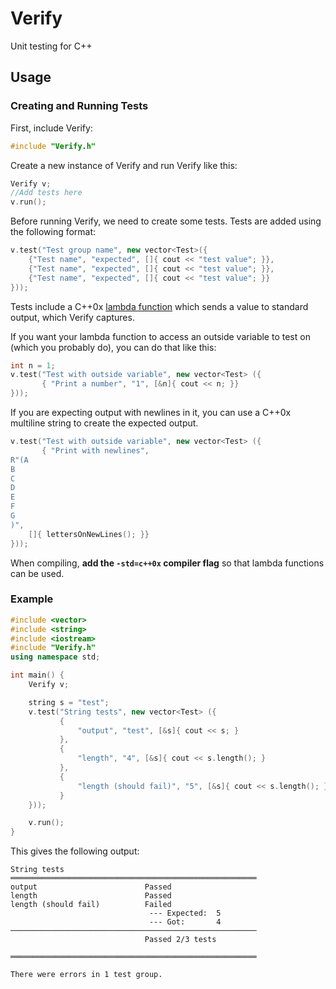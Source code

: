# Verify
Unit testing for C++

## Usage
### Creating and Running Tests

First, include Verify:
```C++
#include "Verify.h"
```

Create a new instance of Verify and run Verify like this:
```C++
Verify v;
//Add tests here
v.run();
```

Before running Verify, we need to create some tests. Tests are added using the following format:
```C++
v.test("Test group name", new vector<Test>({
    {"Test name", "expected", []{ cout << "test value"; }},
    {"Test name", "expected", []{ cout << "test value"; }},
    {"Test name", "expected", []{ cout << "test value"; }}
}));
```

Tests include a C++0x <a href="http://en.cppreference.com/w/cpp/language/lambda">lambda function</a> which sends a value to standard output, which Verify captures.

If you want your lambda function to access an outside variable to test on (which you probably do), you can do that like this:
```C++
int n = 1;
v.test("Test with outside variable", new vector<Test> ({
       { "Print a number", "1", [&n]{ cout << n; }}
}));
```

If you are expecting output with newlines in it, you can use a C++0x multiline string to create the expected output.
```C++
v.test("Test with outside variable", new vector<Test> ({
       { "Print with newlines",
R"(A
B
C
D
E
F
G
)",
    []{ lettersOnNewLines(); }}
}));
```

When compiling, <strong>add the `-std=c++0x` compiler flag</strong> so that lambda functions can be used.


### Example

```C++
#include <vector>
#include <string>
#include <iostream>
#include "Verify.h"
using namespace std;

int main() {
    Verify v;

    string s = "test";
    v.test("String tests", new vector<Test> ({
           {
               "output", "test", [&s]{ cout << s; }
           },
           {
               "length", "4", [&s]{ cout << s.length(); }
           },
           {
               "length (should fail)", "5", [&s]{ cout << s.length(); }
           }
    }));

    v.run();
}
```

This gives the following output:
```
String tests
═══════════════════════════════════════════════════════
output                        Passed
length                        Passed
length (should fail)          Failed
                               --- Expected:  5
                               --- Got:       4
───────────────────────────────────────────────────────
                              Passed 2/3 tests

═══════════════════════════════════════════════════════

There were errors in 1 test group.
```
